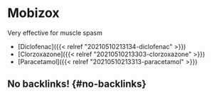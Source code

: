 # Mobizox


Very effective for muscle spasm

-   [Diclofenac]({{< relref "20210510213134-diclofenac" >}})
-   [Clorzoxazone]({{< relref "20210510213303-clorzoxazone" >}})
-   [Paracetamol]({{< relref "20210510213313-paracetamol" >}})


## No backlinks! {#no-backlinks}

